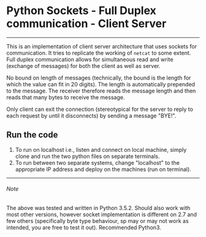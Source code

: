 # Python Sockets - Full Duplex communication - Client Server

---

This is an implementation of client server architecture that uses sockets for communication. It tries to replicate the working of `netcat` to some extent. Full duplex communication allows for simultaneous read and write (exchange of messages) for both the client as well as server.

No bound on length of messages (technically, the bound is the length for which the value can fit in 20 digits). The length is automatically prepended to the message. The receiver therefore reads the message length and then reads that many bytes to receive the message.

Only client can exit the connection (stereotypical for the server to reply to each request by until it disconnects) by sending a message "BYE!". 

## Run the code

1. To run on localhost i.e., listen and connect on local machine, simply clone and run the two python files on separate terminals.
2. To run between two separate systems, change "localhost" to the appropriate IP address and deploy on the machines (run on terminal).

---

###### Note
The above was tested and written in Python 3.5.2. Should also work with most other versions, however socket implementation is different on 2.7 and few others (specifically byte type behaviour, sp may or may not work as intended, you are free to test it out). Recommended Python3.
